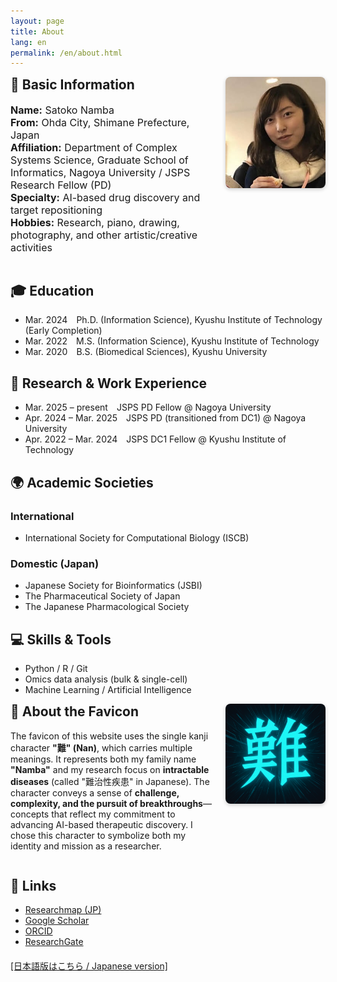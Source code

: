 ```yaml
---
layout: page
title: About
lang: en
permalink: /en/about.html
---
```


<div style="display: flex; align-items: flex-start; gap: 20px; flex-wrap: wrap;">

  <!-- Left: Basic Info -->
  <div style="flex: 1; min-width: 250px;">
    <h2 style="margin-top: 0; font-weight: bold;">🧬 Basic Information</h2>
    <ul style="list-style: none; padding-left: 0; font-size: 1rem;">
      <li><strong>Name:</strong> Satoko Namba</li>
      <li><strong>From:</strong> Ohda City, Shimane Prefecture, Japan</li>
      <li><strong>Affiliation:</strong> Department of Complex Systems Science, Graduate School of Informatics, Nagoya University / JSPS Research Fellow (PD)</li>
      <li><strong>Specialty:</strong> AI-based drug discovery and target repositioning</li>
      <li><strong>Hobbies:</strong> Research, piano, drawing, photography, and other artistic/creative activities</li>
    </ul>
  </div>

  <!-- Right: Profile Image -->
  <div style="flex-shrink: 0;">
    <img src="/assets/profile.jpg" alt="Profile photo" style="width: 160px; height: auto; border-radius: 8px; box-shadow: 0 2px 6px rgba(0,0,0,0.2);">
  </div>
</div>

## 🎓 Education
- Mar. 2024 Ph.D. (Information Science), Kyushu Institute of Technology (Early Completion)  
- Mar. 2022 M.S. (Information Science), Kyushu Institute of Technology  
- Mar. 2020 B.S. (Biomedical Sciences), Kyushu University  

## 🧪 Research & Work Experience
- Mar. 2025 – present JSPS PD Fellow @ Nagoya University  
- Apr. 2024 – Mar. 2025 JSPS PD (transitioned from DC1) @ Nagoya University  
- Apr. 2022 – Mar. 2024 JSPS DC1 Fellow @ Kyushu Institute of Technology  

## 🌍 Academic Societies

### International
- International Society for Computational Biology (ISCB)

### Domestic (Japan)
- Japanese Society for Bioinformatics (JSBI)  
- The Pharmaceutical Society of Japan  
- The Japanese Pharmacological Society  

## 💻 Skills & Tools
- Python / R / Git  
- Omics data analysis (bulk & single-cell)  
- Machine Learning / Artificial Intelligence  


<div style="display: flex; align-items: flex-start; gap: 20px; flex-wrap: wrap;">

  <!-- 左側：文章 -->
  <div style="flex: 1; min-width: 250px;">
    <h2 style="margin-top: 0; font-weight: bold;">🎴 About the Favicon</h2>
    <p>The favicon of this website uses the single kanji character <strong>"難" (Nan)</strong>, which carries multiple meanings.
    It represents both my family name <strong>"Namba"</strong> and my research focus on <strong>intractable diseases</strong> (called "難治性疾患" in Japanese).
    The character conveys a sense of <strong>challenge, complexity, and the pursuit of breakthroughs</strong>—concepts that reflect my commitment to advancing AI-based therapeutic discovery.  
    I chose this character to symbolize both my identity and mission as a researcher.</p>
  </div>

  <!-- 右側：ファビコン画像 -->
  <div style="flex-shrink: 0;">
    <img src="/favicon.ico" alt="favicon" style="width: 160px; height: 160px; border-radius: 8px; box-shadow: 0 2px 6px rgba(0,0,0,0.2);">
  </div>

</div>

## 🔗 Links
- [Researchmap (JP)](https://researchmap.jp/namba_satoko)  
- [Google Scholar](https://scholar.google.com/citations?hl=ja&user=Oo9a2h8AAAAJ)  
- [ORCID](https://orcid.org/0000-0003-1873-8639)
- [ResearchGate](https://www.researchgate.net/profile/Satoko-Namba-2)


<div style="margin-top: 20px;">
  <a href="../about.html">
    [日本語版はこちら / Japanese version]
  </a>
</div>
